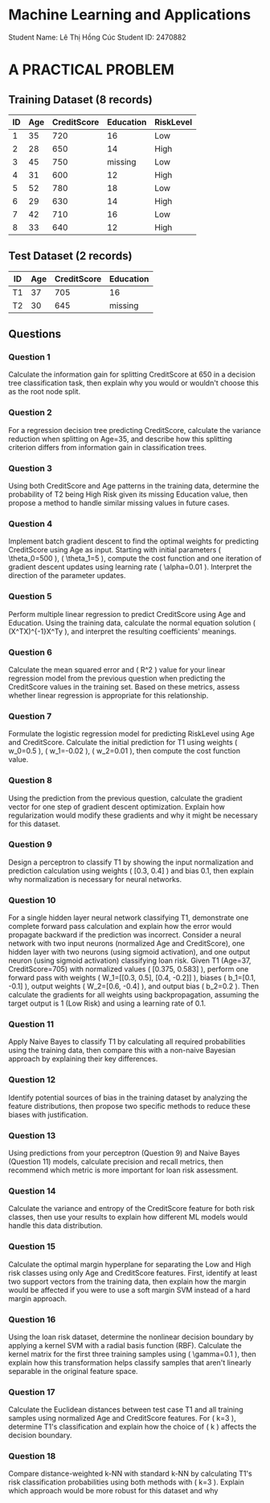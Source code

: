 # Machine Learning and Applications
Student Name: Lê Thị Hồng Cúc
Student ID: 2470882
# A PRACTICAL PROBLEM

## Training Dataset (8 records)

| ID | Age | CreditScore | Education | RiskLevel |
|----|----|-------------|-----------|-----------|
| 1  | 35  | 720         | 16        | Low       |
| 2  | 28  | 650         | 14        | High      |
| 3  | 45  | 750         | missing   | Low       |
| 4  | 31  | 600         | 12        | High      |
| 5  | 52  | 780         | 18        | Low       |
| 6  | 29  | 630         | 14        | High      |
| 7  | 42  | 710         | 16        | Low       |
| 8  | 33  | 640         | 12        | High      |

## Test Dataset (2 records)

| ID  | Age | CreditScore | Education |
|-----|----|-------------|-----------|
| T1  | 37  | 705         | 16        |
| T2  | 30  | 645         | missing   |

## Questions

### Question 1
Calculate the information gain for splitting CreditScore at 650 in a decision tree classification task, then explain why you would or wouldn't choose this as the root node split.

### Question 2
For a regression decision tree predicting CreditScore, calculate the variance reduction when splitting on Age=35, and describe how this splitting criterion differs from information gain in classification trees.

### Question 3
Using both CreditScore and Age patterns in the training data, determine the probability of T2 being High Risk given its missing Education value, then propose a method to handle similar missing values in future cases.

### Question 4
Implement batch gradient descent to find the optimal weights for predicting CreditScore using Age as input. Starting with initial parameters \( \theta_0=500 \), \( \theta_1=5 \), compute the cost function and one iteration of gradient descent updates using learning rate \( \alpha=0.01 \). Interpret the direction of the parameter updates.

### Question 5
Perform multiple linear regression to predict CreditScore using Age and Education. Using the training data, calculate the normal equation solution \( (X^TX)^{-1}X^Ty \), and interpret the resulting coefficients' meanings.

### Question 6
Calculate the mean squared error and \( R^2 \) value for your linear regression model from the previous question when predicting the CreditScore values in the training set. Based on these metrics, assess whether linear regression is appropriate for this relationship.

### Question 7
Formulate the logistic regression model for predicting RiskLevel using Age and CreditScore. Calculate the initial prediction for T1 using weights \( w_0=0.5 \), \( w_1=-0.02 \), \( w_2=0.01 \), then compute the cost function value.

### Question 8
Using the prediction from the previous question, calculate the gradient vector for one step of gradient descent optimization. Explain how regularization would modify these gradients and why it might be necessary for this dataset.

### Question 9
Design a perceptron to classify T1 by showing the input normalization and prediction calculation using weights \( [0.3, 0.4] \) and bias 0.1, then explain why normalization is necessary for neural networks.

### Question 10
For a single hidden layer neural network classifying T1, demonstrate one complete forward pass calculation and explain how the error would propagate backward if the prediction was incorrect. Consider a neural network with two input neurons (normalized Age and CreditScore), one hidden layer with two neurons (using sigmoid activation), and one output neuron (using sigmoid activation) classifying loan risk. Given T1 (Age=37, CreditScore=705) with normalized values \( [0.375, 0.583] \), perform one forward pass with weights \( W_1=[[0.3, 0.5], [0.4, -0.2]] \), biases \( b_1=[0.1, -0.1] \), output weights \( W_2=[0.6, -0.4] \), and output bias \( b_2=0.2 \). Then calculate the gradients for all weights using backpropagation, assuming the target output is 1 (Low Risk) and using a learning rate of 0.1.

### Question 11
Apply Naive Bayes to classify T1 by calculating all required probabilities using the training data, then compare this with a non-naive Bayesian approach by explaining their key differences.

### Question 12
Identify potential sources of bias in the training dataset by analyzing the feature distributions, then propose two specific methods to reduce these biases with justification.

### Question 13
Using predictions from your perceptron (Question 9) and Naive Bayes (Question 11) models, calculate precision and recall metrics, then recommend which metric is more important for loan risk assessment.

### Question 14
Calculate the variance and entropy of the CreditScore feature for both risk classes, then use your results to explain how different ML models would handle this data distribution.

### Question 15
Calculate the optimal margin hyperplane for separating the Low and High risk classes using only Age and CreditScore features. First, identify at least two support vectors from the training data, then explain how the margin would be affected if you were to use a soft margin SVM instead of a hard margin approach.

### Question 16
Using the loan risk dataset, determine the nonlinear decision boundary by applying a kernel SVM with a radial basis function (RBF). Calculate the kernel matrix for the first three training samples using \( \gamma=0.1 \), then explain how this transformation helps classify samples that aren't linearly separable in the original feature space.

### Question 17
Calculate the Euclidean distances between test case T1 and all training samples using normalized Age and CreditScore features. For \( k=3 \), determine T1's classification and explain how the choice of \( k \) affects the decision boundary.

### Question 18
Compare distance-weighted k-NN with standard k-NN by calculating T1's risk classification probabilities using both methods with \( k=3 \). Explain which approach would be more robust for this dataset and why
